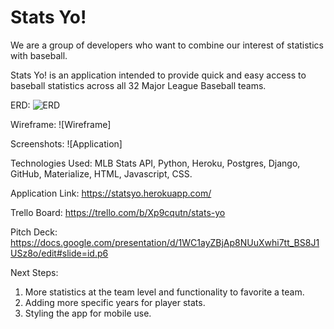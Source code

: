 
<h1>
Stats Yo!
</h1>

We are a group of developers who want to combine our interest of statistics with baseball.

Stats Yo! is an application intended to provide quick and easy access to baseball statistics across all 32 Major League Baseball teams.

ERD:
![ERD](./static/images/ERD.png)

Wireframe:
![Wireframe]

Screenshots:
![Application]


Technologies Used: MLB Stats API, Python, Heroku, Postgres, Django, GitHub, Materialize, HTML, Javascript, CSS.

Application Link:
https://statsyo.herokuapp.com/

Trello Board:
https://trello.com/b/Xp9cqutn/stats-yo

Pitch Deck:
https://docs.google.com/presentation/d/1WC1ayZBjAp8NUuXwhi7tt_BS8J1USz8o/edit#slide=id.p6

Next Steps: 
1) More statistics at the team level and functionality to favorite a team.
2) Adding more specific years for player stats.
3) Styling the app for mobile use.
